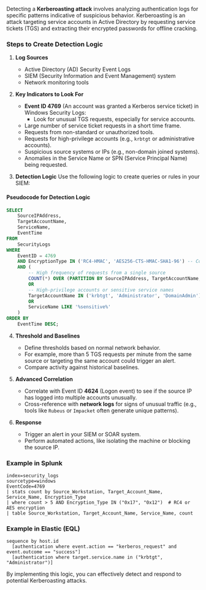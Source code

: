 Detecting a **Kerberoasting attack** involves analyzing authentication logs for specific patterns indicative of suspicious behavior. Kerberoasting is an attack targeting service accounts in Active Directory by requesting service tickets (TGS) and extracting their encrypted passwords for offline cracking.

### Steps to Create Detection Logic

1. **Log Sources**
   - Active Directory (AD) Security Event Logs
   - SIEM (Security Information and Event Management) system
   - Network monitoring tools

2. **Key Indicators to Look For**
   - **Event ID 4769** (An account was granted a Kerberos service ticket) in Windows Security Logs:
     - Look for unusual TGS requests, especially for service accounts.
   - Large number of service ticket requests in a short time frame.
   - Requests from non-standard or unauthorized tools.
   - Requests for high-privilege accounts (e.g., `krbtgt` or administrative accounts).
   - Suspicious source systems or IPs (e.g., non-domain joined systems).
   - Anomalies in the Service Name or SPN (Service Principal Name) being requested.

3. **Detection Logic**
   Use the following logic to create queries or rules in your SIEM:

#### Pseudocode for Detection Logic
```sql
SELECT 
    SourceIPAddress, 
    TargetAccountName, 
    ServiceName, 
    EventTime 
FROM 
    SecurityLogs 
WHERE 
    EventID = 4769
    AND EncryptionType IN ('RC4-HMAC', 'AES256-CTS-HMAC-SHA1-96') -- Common encryption types used
    AND (
        -- High frequency of requests from a single source
        COUNT(*) OVER (PARTITION BY SourceIPAddress, TargetAccountName, ServiceName, DATE_TRUNC('hour', EventTime)) > Threshold
        OR
        -- High-privilege accounts or sensitive service names
        TargetAccountName IN ('krbtgt', 'Administrator', 'DomainAdmin')
        OR
        ServiceName LIKE '%sensitive%'
    )
ORDER BY 
    EventTime DESC;
```

4. **Threshold and Baselines**
   - Define thresholds based on normal network behavior.
   - For example, more than 5 TGS requests per minute from the same source or targeting the same account could trigger an alert.
   - Compare activity against historical baselines.

5. **Advanced Correlation**
   - Correlate with Event ID **4624** (Logon event) to see if the source IP has logged into multiple accounts unusually.
   - Cross-reference with **network logs** for signs of unusual traffic (e.g., tools like `Rubeus` or `Impacket` often generate unique patterns).

6. **Response**
   - Trigger an alert in your SIEM or SOAR system.
   - Perform automated actions, like isolating the machine or blocking the source IP.

### Example in Splunk
```spl
index=security_logs
sourcetype=windows
EventCode=4769
| stats count by Source_Workstation, Target_Account_Name, Service_Name, Encryption_Type
| where count > 5 AND Encryption_Type IN ("0x17", "0x12")  # RC4 or AES encryption
| table Source_Workstation, Target_Account_Name, Service_Name, count
```

### Example in Elastic (EQL)
```eql
sequence by host.id
  [authentication where event.action == "kerberos_request" and event.outcome == "success"]
  [authentication where target.service.name in ("krbtgt", "Administrator")]
```

By implementing this logic, you can effectively detect and respond to potential Kerberoasting attacks.
